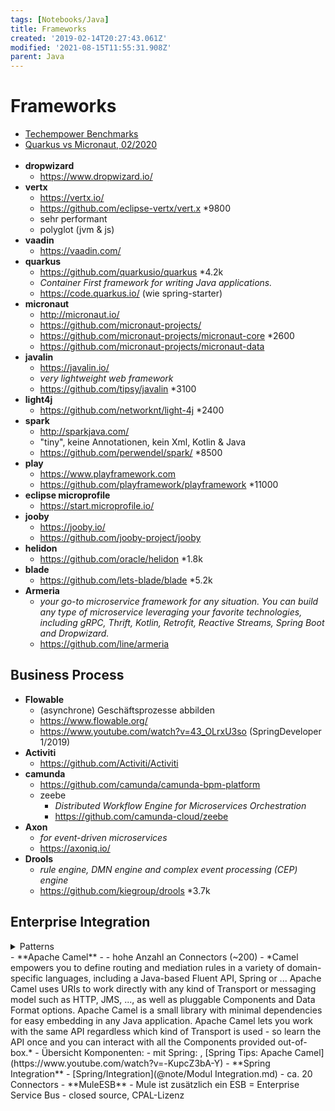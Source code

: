 ```yaml
---
tags: [Notebooks/Java]
title: Frameworks
created: '2019-02-14T20:27:43.061Z'
modified: '2021-08-15T11:55:31.908Z'
parent: Java
---
```


# Frameworks
- [Techempower Benchmarks](https://www.techempower.com/benchmarks/#section=data-r20&hw=ph&test=fortune&l=zik0vz-sf)
- [Quarkus vs Micronaut, 02/2020](https://www.reddit.com/r/java/comments/ey5szi/quarkus_vs_micronaut_a_feature_and_performance/)
<br/><br/>
- **dropwizard**
  - <https://www.dropwizard.io/>
- **vertx**
  - <https://vertx.io/>
  - <https://github.com/eclipse-vertx/vert.x> *9800
  - sehr performant
  - polyglot (jvm & js)
- **vaadin**
  - <https://vaadin.com/>
- **quarkus**
  - <https://github.com/quarkusio/quarkus> *4.2k
  - *Container First framework for writing Java applications.*
  - <https://code.quarkus.io/> (wie spring-starter)
- **micronaut**
  - <http://micronaut.io/>
  - https://github.com/micronaut-projects/
  - https://github.com/micronaut-projects/micronaut-core *2600
  - https://github.com/micronaut-projects/micronaut-data
- **javalin**
  - <https://javalin.io/>
  - *very lightweight web framework*
  - <https://github.com/tipsy/javalin> *3100
- **light4j**
  - <https://github.com/networknt/light-4j> *2400
- **spark**
  - http://sparkjava.com/
  - "tiny", keine Annotationen, kein Xml, Kotlin & Java
  - https://github.com/perwendel/spark/ *8500
- **play**
  - https://www.playframework.com
  - https://github.com/playframework/playframework *11000
- **eclipse microprofile**
  - <https://start.microprofile.io/>
- **jooby**
  - <https://jooby.io/>
  - <https://github.com/jooby-project/jooby>
- **helidon**
  - <https://github.com/oracle/helidon> *1.8k
- **blade**
  - <https://github.com/lets-blade/blade> *5.2k
- **Armeria**
  - *your go-to microservice framework for any situation. You can build any type of microservice leveraging your favorite technologies, including gRPC, Thrift, Kotlin, Retrofit, Reactive Streams, Spring Boot and Dropwizard.*
  - <https://github.com/line/armeria>


## Business Process
- **Flowable**
  - (asynchrone) Geschäftsprozesse abbilden
  - <https://www.flowable.org/>
  - <https://www.youtube.com/watch?v=43_OLrxU3so> (SpringDeveloper 1/2019)
- **Activiti**
  - <https://github.com/Activiti/Activiti>
- **camunda**
  - <https://github.com/camunda/camunda-bpm-platform>
  - zeebe
    - *Distributed Workflow Engine for Microservices Orchestration*
    - <https://github.com/camunda-cloud/zeebe>
- **Axon**
  - *for event-driven microservices*
  - <https://axoniq.io/>
- **Drools**
  - *rule engine, DMN engine and complex event processing (CEP) engine*
  - <https://github.com/kiegroup/drools> *3.7k


## Enterprise Integration
<details>
    <summary>Patterns</summary>
    <img loading="lazy" src="https://static.packt-cdn.com/products/9781787126992/graphics/Insert-Image_03_10.png"/>
</details>
- **Apache Camel**
  - <http://camel.apache.org/>
  - hohe Anzahl an Connectors (~200)
  - *Camel empowers you to define routing and mediation rules in a variety of domain-specific languages, including a Java-based Fluent API, Spring or ...
Apache Camel uses URIs to work directly with any kind of Transport or messaging model such as HTTP, JMS, ..., as well as pluggable Components and Data Format options. Apache Camel is a small library with minimal dependencies for easy embedding in any Java application. Apache Camel lets you work with the same API regardless which kind of Transport is used - so learn the API once and you can interact with all the Components provided out-of-box.*
  - Übersicht Komponenten: <https://github.com/apache/camel/blob/master/components/readme.adoc>
  - mit Spring: <https://reflectoring.io/spring-camel/>, [Spring Tips: Apache Camel](https://www.youtube.com/watch?v=-KupcZ3bA-Y)
- **Spring Integration**
  - [Spring/Integration](@note/Modul Integration.md)
  - ca. 20 Connectors
- **MuleESB**
  - Mule ist zusätzlich ein ESB = Enterprise Service Bus
  - closed source, CPAL-Lizenz
